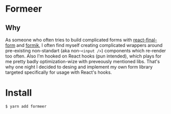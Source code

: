 # Formeer

## Why
As someone who often tries to build complicated forms with [react-final-form]([https://github.com/final-form/react-final-form) and [formik](https://github.com/jaredpalmer/formik), I often find myself creating complicated wrappers around pre-existing non-standart (aka non-`<input />`) components which re-render too often. Also I'm hooked on React hooks (pun intended), which plays for me pretty badly optimization-wize with preveously mentioned libs. That's why one night I decided to desing and implement my own form library targeted specifically for usage with React's hooks.

# Install
```
$ yarn add formeer
```

